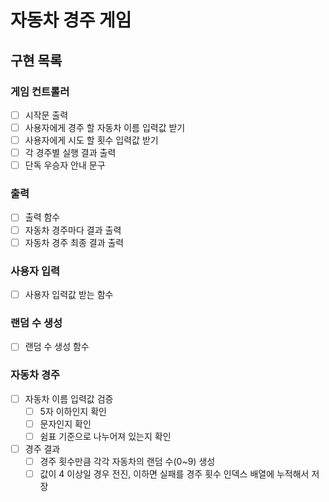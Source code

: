 # 자동차 경주 게임

## 구현 목록

### 게임 컨트롤러

- [ ] 시작문 출력
- [ ] 사용자에게 경주 할 자동차 이름 입력값 받기
- [ ] 사용자에게 시도 할 횟수 입력값 받기
- [ ] 각 경주별 실행 결과 출력
- [ ] 단독 우승자 안내 문구

### 출력

- [ ] 출력 함수
- [ ] 자동차 경주마다 결과 출력
- [ ] 자동차 경주 최종 결과 출력

### 사용자 입력

- [ ] 사용자 입력값 받는 함수

### 랜덤 수 생성

- [ ] 랜덤 수 생성 함수

### 자동차 경주

- [ ] 자동차 이름 입력값 검증
  - [ ] 5자 이하인지 확인
  - [ ] 문자인지 확인
  - [ ] 쉼표 기준으로 나누어져 있는지 확인
- [ ] 경주 결과
  - [ ] 경주 횟수만큼 각각 자동차의 랜덤 수(0~9) 생성
  - [ ] 값이 4 이상일 경우 전진, 이하면 실패를 경주 횟수 인덱스 배열에 누적해서 저장
